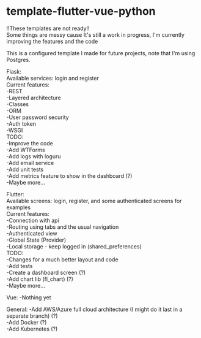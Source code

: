 # template-flutter-vue-python

!!These templates are not ready!!<br>
Some things are messy cause It's still a work in progress, I'm currently improving the features and the code

This is a configured template I made for future projects, note that I'm using Postgres.

Flask:<br>
Available services: login and register<br>
Current features:<br>
-REST<br>
-Layered architecture<br>
-Classes<br>
-ORM<br>
-User password security<br>
-Auth token<br>
-WSGI<br>
TODO:<br>
-Improve the code<br>
-Add WTForms<br>
-Add logs with loguru<br>
-Add email service<br>
-Add unit tests<br>
-Add metrics feature to show in the dashboard (?)<br>
-Maybe more...<br>

Flutter:<br>
Available screens: login, register, and some authenticated screens for examples<br>
Current features:<br>
-Connection with api<br>
-Routing using tabs and the usual navigation<br>
-Authenticated view<br>
-Global State (Provider)<br>
-Local storage - keep logged in (shared_preferences)<br>
TODO:<br>
-Changes for a much better layout and code<br>
-Add tests<br>
-Create a dashboard screen (?)<br>
-Add chart lib (fl_chart) (?)<br>
-Maybe more...<br>

Vue:
-Nothing yet<br>

General:
-Add AWS/Azure full cloud architecture (I might do it last in a separate branch) (?)<br>
-Add Docker (?)<br>
-Add Kubernetes (?)<br>